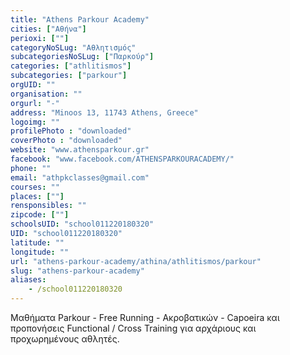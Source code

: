 ```yaml
---
title: "Athens Parkour Academy"
cities: ["Αθήνα"]
perioxi: [""]
categoryNoSLug: "Αθλητισμός"
subcategoriesNoSLug: ["Παρκούρ"]
categories: ["athlitismos"]
subcategories: ["parkour"]
orgUID: ""
organisation: ""
orgurl: "-"
address: "Minoos 13, 11743 Athens, Greece"
logoimg: ""
profilePhoto : "downloaded"
coverPhoto : "downloaded"
website: "www.athensparkour.gr"
facebook: "www.facebook.com/ATHENSPARKOURACADEMY/"
phone: ""
email: "athpkclasses@gmail.com"
courses: ""
places: [""]
rensponsibles: ""
zipcode: [""]
schoolsUID: "school011220180320"
UID: "school011220180320"
latitude: ""
longitude: ""
url: "athens-parkour-academy/athina/athlitismos/parkour"
slug: "athens-parkour-academy"
aliases:
    - /school011220180320
---
```



Μαθήματα Parkour - Free Running - Ακροβατικών - Capoeira και προπονήσεις Functional / Cross Training για αρχάριους και προχωρημένους αθλητές.

